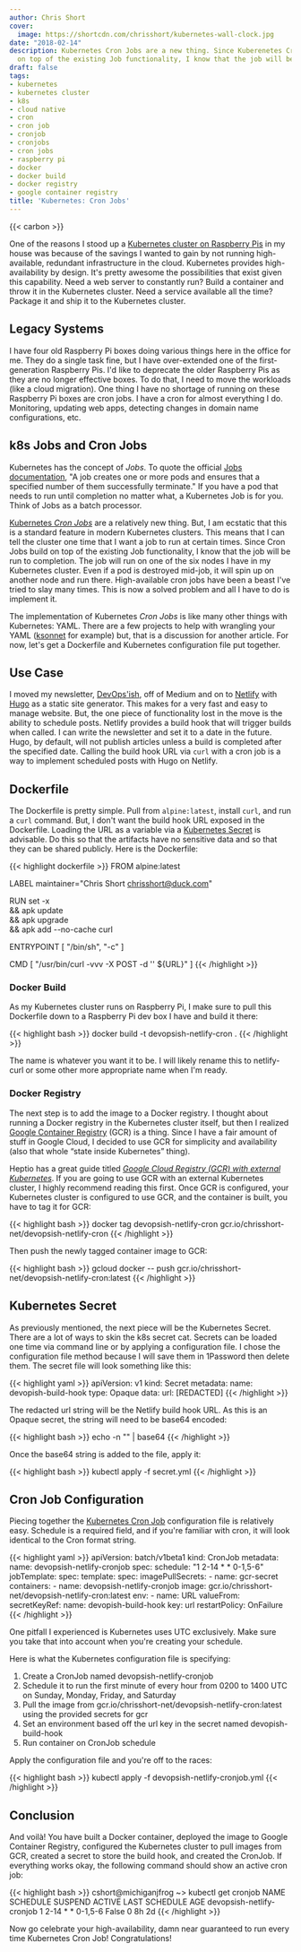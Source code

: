 ```yaml
---
author: Chris Short
cover:
  image: https://shortcdn.com/chrisshort/kubernetes-wall-clock.jpg
date: "2018-02-14"
description: Kubernetes Cron Jobs are a new thing. Since Kuberenetes Cron Jobs build
  on top of the existing Job functionality, I know that the job will be run to completion.
draft: false
tags:
- kubernetes
- kubernetes cluster
- k8s
- cloud native
- cron
- cron job
- cronjob
- cronjobs
- cron jobs
- raspberry pi
- docker
- docker build
- docker registry
- google container registry
title: 'Kubernetes: Cron Jobs'
---
```


{{< carbon >}}

One of the reasons I stood up a [Kubernetes cluster on Raspberry Pis](/my-raspberry-pi-kubernetes-cluster/) in my house was because of the savings I wanted to gain by not running high-available, redundant infrastructure in the cloud. Kubernetes provides high-availability by design. It's pretty awesome the possibilities that exist given this capability. Need a web server to constantly run? Build a container and throw it in the Kubernetes cluster. Need a service available all the time? Package it and ship it to the Kubernetes cluster.

## Legacy Systems

I have four old Raspberry Pi boxes doing various things here in the office for me. They do a single task fine, but I have over-extended one of the first-generation Raspberry Pis. I'd like to deprecate the older Raspberry Pis as they are no longer effective boxes. To do that, I need to move the workloads (like a cloud migration). One thing I have no shortage of running on these Raspberry Pi boxes are cron jobs. I have a cron for almost everything I do. Monitoring, updating web apps, detecting changes in domain name configurations, etc.

## k8s Jobs and Cron Jobs

Kubernetes has the concept of *Jobs*. To quote the official [Jobs documentation](https://kubernetes.io/docs/concepts/workloads/controllers/jobs-run-to-completion/#what-is-a-job), "A job creates one or more pods and ensures that a specified number of them successfully terminate." If you have a pod that needs to run until completion no matter what, a Kubernetes Job is for you. Think of Jobs as a batch processor.

[Kubernetes *Cron Jobs*](https://kubernetes.io/docs/concepts/workloads/controllers/cron-jobs/) are a relatively new thing. But, I am ecstatic that this is a standard feature in modern Kubernetes clusters. This means that I can tell the cluster one time that I want a job to run at certain times. Since Cron Jobs build on top of the existing Job functionality, I know that the job will be run to completion. The job will run on one of the six nodes I have in my Kubernetes cluster. Even if a pod is destroyed mid-job, it will spin up on another node and run there. High-available cron jobs have been a beast I've tried to slay many times. This is now a solved problem and all I have to do is implement it.

The implementation of Kubernetes *Cron Jobs* is like many other things with Kubernetes: YAML. There are a few projects to help with wrangling your YAML ([ksonnet](https://github.com/ksonnet/ksonnet) for example) but, that is a discussion for another article. For now, let's get a Dockerfile and Kubernetes configuration file put together.

## Use Case

I moved my newsletter, [DevOps'ish](https://devopsish.com/), off of Medium and on to [Netlify](https://www.netlify.com/) with [Hugo](http://gohugo.io/) as a static site generator. This makes for a very fast and easy to manage website. But, the one piece of functionality lost in the move is the ability to schedule posts. Netlify provides a build hook that will trigger builds when called. I can write the newsletter and set it to a date in the future. Hugo, by default, will not publish articles unless a build is completed after the specified date. Calling the build hook URL via `curl` with a cron job is a way to implement scheduled posts with Hugo on Netlify.

## Dockerfile

The Dockerfile is pretty simple. Pull from `alpine:latest`, install `curl`, and run a `curl` command. But, I don't want the build hook URL exposed in the Dockerfile. Loading the URL as a variable via a [Kubernetes Secret](https://kubernetes.io/docs/concepts/configuration/secret/) is advisable. Do this so that the artifacts have no sensitive data and so that they can be shared publicly. Here is the Dockerfile:

{{< highlight dockerfile >}}
FROM alpine:latest

LABEL maintainer="Chris Short <chrisshort@duck.com>"

RUN set -x \
        && apk update \
        && apk upgrade \
        && apk add --no-cache curl

ENTRYPOINT [ "/bin/sh", "-c" ]

CMD [ "/usr/bin/curl -vvv -X POST -d '' ${URL}" ]
{{< /highlight >}}

### Docker Build

As my Kubernetes cluster runs on Raspberry Pi, I make sure to pull this Dockerfile down to a Raspberry Pi dev box I have and build it there:

{{< highlight bash >}}
docker build -t devopsish-netlify-cron .
{{< /highlight >}}

The name is whatever you want it to be. I will likely rename this to netlify-curl or some other more appropriate name when I'm ready.

### Docker Registry

The next step is to add the image to a Docker registry. I thought about running a Docker registry in the Kubernetes cluster itself, but then I realized [Google Container Registry](https://cloud.google.com/container-registry/) (GCR) is a thing. Since I have a fair amount of stuff in Google Cloud, I decided to use GCR for simplicity and availability (also that whole “state inside Kubernetes” thing).

Heptio has a great guide titled [*Google Cloud Registry (GCR) with external Kubernetes*](https://web.archive.org/web/20181109070044/http://docs.heptio.com/content/private-registries/pr-gcr.html). If you are going to use GCR with an external Kubernetes cluster, I highly recommend reading this first. Once GCR is configured, your Kubernetes cluster is configured to use GCR, and the container is built, you have to tag it for GCR:

{{< highlight bash >}}
docker tag devopsish-netlify-cron gcr.io/chrisshort-net/devopsish-netlify-cron
{{< /highlight >}}

Then push the newly tagged container image to GCR:

{{< highlight bash >}}
gcloud docker -- push gcr.io/chrisshort-net/devopsish-netlify-cron:latest
{{< /highlight >}}

## Kubernetes Secret

As previously mentioned, the next piece will be the Kubernetes Secret. There are a lot of ways to skin the k8s secret cat. Secrets can be loaded one time via command line or by applying a configuration file. I chose the configuration file method because I will save them in 1Password then delete them. The secret file will look something like this:

{{< highlight yaml >}}
apiVersion: v1
kind: Secret
metadata:
  name: devopish-build-hook
type: Opaque
data:
  url: [REDACTED]
{{< /highlight >}}

The redacted url string will be the Netlify build hook URL. As this is an Opaque secret, the string will need to be base64 encoded:

{{< highlight bash >}}
echo -n "<SECRET>" | base64
{{< /highlight >}}

Once the base64 string is added to the file, apply it:

{{< highlight bash >}}
kubectl apply -f secret.yml
{{< /highlight >}}

## Cron Job Configuration

Piecing together the [Kubernetes Cron Job](https://kubernetes.io/docs/concepts/workloads/controllers/cron-jobs) configuration file is relatively easy. Schedule is a required field, and if you're familiar with cron, it will look identical to the Cron format string.

{{< highlight yaml >}}
apiVersion: batch/v1beta1
kind: CronJob
metadata:
  name: devopsish-netlify-cronjob
spec:
  schedule: "1 2-14 * * 0-1,5-6"
  jobTemplate:
    spec:
      template:
        spec:
          imagePullSecrets:
            - name: gcr-secret
          containers:
          - name: devopsish-netlify-cronjob
            image: gcr.io/chrisshort-net/devopsish-netlify-cron:latest
            env:
              - name: URL
                valueFrom:
                  secretKeyRef:
                    name: devopish-build-hook
                    key: url
          restartPolicy: OnFailure
{{< /highlight >}}

One pitfall I experienced is Kubernetes uses UTC exclusively. Make sure you take that into account when you're creating your schedule.

Here is what the Kubernetes configuration file is specifying:

1. Create a CronJob named devopsish-netlify-cronjob
2. Schedule it to run the first minute of every hour from 0200 to 1400 UTC on Sunday, Monday, Friday, and Saturday
3. Pull the image from gcr.io/chrisshort-net/devopsish-netlify-cron:latest using the provided secrets for gcr
4. Set an environment based off the url key in the secret named devopish-build-hook
5. Run container on CronJob schedule

Apply the configuration file and you're off to the races:

{{< highlight bash >}}
kubectl apply -f devopsish-netlify-cronjob.yml
{{< /highlight >}}

## Conclusion

And voilà! You have built a Docker container, deployed the image to Google Container Registry, configured the Kubernetes cluster to pull images from GCR, created a secret to store the build hook, and created the CronJob. If everything works okay, the following command should show an active cron job:

{{< highlight bash >}}
cshort@michiganjfrog ~> kubectl get cronjob
NAME                        SCHEDULE             SUSPEND   ACTIVE    LAST SCHEDULE   AGE
devopsish-netlify-cronjob   1 2-14 * * 0-1,5-6   False     0         8h              2d
{{< /highlight >}}

Now go celebrate your high-availability, damn near guaranteed to run every time Kubernetes Cron Job! Congratulations!

